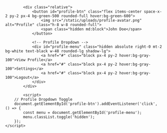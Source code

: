 <!-- Profile Section -->
            <div class="relative">
                <button id="profile-btn" class="flex items-center space-x-2 py-2 px-4 bg-green-500 rounded-full hover:bg-green-600">
                    <img src="/static/uploads/profile-avatar.png" alt="Profile" class="h-8 w-8 rounded-full">
                    <span class="hidden md:block">John Doe</span>
                </button>

                <!-- Profile Dropdown -->
                <div id="profile-menu" class="hidden absolute right-0 mt-2 bg-white text-black w-48 rounded-lg shadow-lg">
                    <a href="#" class="block px-4 py-2 hover:bg-gray-100">View Profile</a>
                    <a href="#" class="block px-4 py-2 hover:bg-gray-100">Settings</a>
                    <a href="#" class="block px-4 py-2 hover:bg-gray-100">Logout</a>
                </div>
            </div>

            <script>
        // Profile Dropdown Toggle
        document.getElementById('profile-btn').addEventListener('click', () => {
            const menu = document.getElementById('profile-menu');
            menu.classList.toggle('hidden');
        });
    </script>
